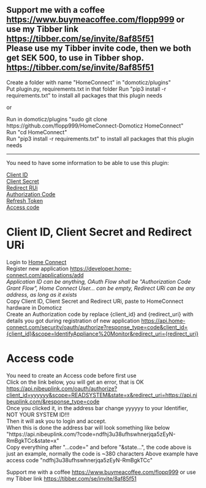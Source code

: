 Support me with a coffee https://www.buymeacoffee.com/flopp999 or use my Tibber link https://tibber.com/se/invite/8af85f51  
Please use my Tibber invite code, then we both get SEK 500, to use in Tibber shop. https://tibber.com/se/invite/8af85f51
---
Create a folder with name "HomeConnect" in "domoticz/plugins"  
Put plugin.py, requirements.txt in that folder
Run "pip3 install -r requirements.txt" to install all packages that this plugin needs  

or

Run in domoticz/plugins "sudo git clone h<span>ttps://gith<span>ub.com/flopp999/HomeConnect-Domoticz HomeConnect"  
Run "cd HomeConnect"  
Run "pip3 install -r requirements.txt" to install all packages that this plugin needs

---
You need to have some information to be able to use this plugin: 

[Client ID](https://github.com/flopp999/HomeConnect-Domoticz/blob/main/README.md#Client-ID-Client-Secret-and-Redirect-URi)  
[Client Secret](https://github.com/flopp999/HomeConnect-Domoticz/blob/main/README.md#Identifier,-Secret-and-URL)  
[Redirect RUi](https://github.com/flopp999/HomeConnect-Domoticz/blob/main/README.md#Identifier,-Secret-and-Callback-URL)  
[Authorization Code](https://github.com/flopp999/HomeConnect-Domoticz/blob/main/README.md#System-ID)  
[Refresh Token](https://github.com/flopp999/HomeConnect-Domoticz/blob/main/README.md#Charge-from-your-electricity-company)  
[Access code](https://github.com/flopp999/HomeConnect-Domoticz/blob/main/README.md#Access-code)

# Client ID, Client Secret and Redirect URi  
Login to [Home Connect](https://developer.home-connect.com/applications/)  
Register new application https://developer.home-connect.com/applications/add  
*Application ID can be anything, OAuth Flow shall be "Authorization Code Grant Flow", Home Connect User... can be empty, Redirect URi can be any address, as long as it exists*  
Copy Client ID, Client Secret and Redirect URi, paste to HomeConnect hardware in Domoticz  
Create an Authorization code by replace {client_id} and {redirect_uri} with details you got during registration of new application
https://api.home-connect.com/security/oauth/authorize?response_type=code&client_id={client_id}&scope=IdentifyAppliance%20Monitor&redirect_uri={redirect_uri}

# Access code
You need to create an Access code before first use  
Click on the link below, you will get an error, that is OK  
https://api.nibeuplink.com/oauth/authorize?client_id=yyyyyy&scope=READSYSTEM&state=x&redirect_uri=https://api.nibeuplink.com/&response_type=code  
Once you clicked it, in the address bar change yyyyyy to your Identifier, NOT YOUR SYSTEM ID!!!  
Then it will ask you to login and accept.  
When this is done the address bar will look something like below  
"h<span>ttps://a<span>pi.nib<span>euplink.com/?code=ndfhj3u38ufhswhnerjqa5zEyN-RmBgkTCc&state=x"  
Copy everything after "...code=" and before "&state...", the code above is just an example, normally the code is ~380 characters
Above example have access code "ndfhj3u38ufhswhnerjqa5zEyN-RmBgkTCc"


Support me with a coffee https://www.buymeacoffee.com/flopp999 or use my Tibber link https://tibber.com/se/invite/8af85f51
